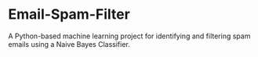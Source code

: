 # Email-Spam-Filter
 A Python-based machine learning project for identifying and filtering spam emails using a Naive Bayes Classifier.

